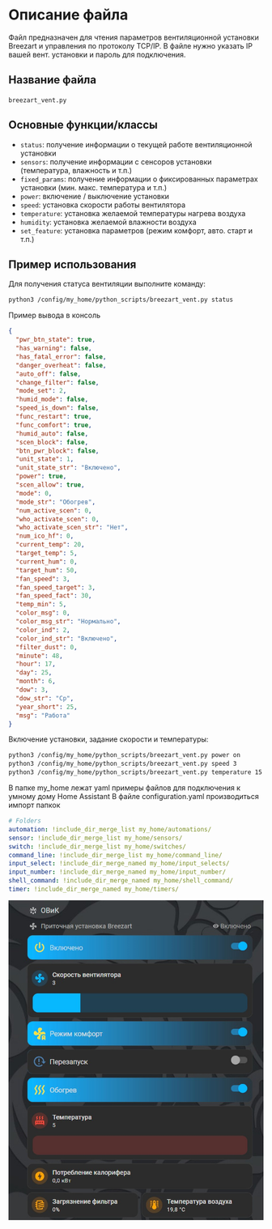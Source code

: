 # Описание файла
Файл предназначен для чтения параметров вентиляционной установки Breezart и управления по протоколу TCP/IP.
В файле нужно указать IP вашей вент. установки и пароль для подключения.

## Название файла
`breezart_vent.py`

## Основные функции/классы
- `status`: получение информации о текущей работе вентиляционной установки
- `sensors`: получение информации с сенсоров установки (температура, влажность и т.п.)
- `fixed_params`: получение информации о фиксированных параметрах установки (мин. макс. температура и т.п.)
- `power`: включение / выключение установки
- `speed`: установка скорости работы вентилятора
- `temperature`: установка желаемой температуры нагрева воздуха
- `humidity`: установка желаемой влажности воздуха
- `set_feature`: установка параметров (режим комфорт, авто. старт и т.п.)

## Пример использования
Для получения статуса вентиляции выполните команду:
```bash
python3 /config/my_home/python_scripts/breezart_vent.py status
```
Пример вывода в консоль
```json
{
  "pwr_btn_state": true,
  "has_warning": false,
  "has_fatal_error": false,
  "danger_overheat": false,
  "auto_off": false,
  "change_filter": false,
  "mode_set": 2,
  "humid_mode": false,
  "speed_is_down": false,
  "func_restart": true,
  "func_comfort": true,
  "humid_auto": false,
  "scen_block": false,
  "btn_pwr_block": false,
  "unit_state": 1,
  "unit_state_str": "Включено",
  "power": true,
  "scen_allow": true,
  "mode": 0,
  "mode_str": "Обогрев",
  "num_active_scen": 0,
  "who_activate_scen": 0,
  "who_activate_scen_str": "Нет",
  "num_ico_hf": 0,
  "current_temp": 20,
  "target_temp": 5,
  "current_hum": 0,
  "target_hum": 50,
  "fan_speed": 3,
  "fan_speed_target": 3,
  "fan_speed_fact": 30,
  "temp_min": 5,
  "color_msg": 0,
  "color_msg_str": "Нормально",
  "color_ind": 2,
  "color_ind_str": "Включено",
  "filter_dust": 0,
  "minute": 48,
  "hour": 17,
  "day": 25,
  "month": 6,
  "dow": 3,
  "dow_str": "Ср",
  "year_short": 25,
  "msg": "Работа"
}
```
Включение установки, задание скорости и температуры:
```bash
python3 /config/my_home/python_scripts/breezart_vent.py power on
python3 /config/my_home/python_scripts/breezart_vent.py speed 3
python3 /config/my_home/python_scripts/breezart_vent.py temperature 15
```
В папке my_home лежат yaml примеры файлов для подключения к умному дому Home Assistant
В файле configuration.yaml производиться импорт папкок
```yaml
# Folders
automation: !include_dir_merge_list my_home/automations/
sensor: !include_dir_merge_list my_home/sensors/
switch: !include_dir_merge_list my_home/switches/
command_line: !include_dir_merge_list my_home/command_line/
input_select: !include_dir_merge_named my_home/input_selects/
input_number: !include_dir_merge_named my_home/input_number/
shell_command: !include_dir_merge_named my_home/shell_command/
timer: !include_dir_merge_named my_home/timers/

```
![пример](screen/breezart_screen_ha.jpg)